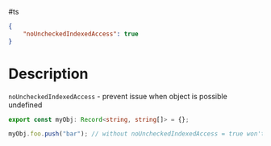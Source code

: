 #ts 

```json
{
	"noUncheckedIndexedAccess": true
}
```

# Description
`noUncheckedIndexedAccess` - prevent issue when object is possible undefined
```typescript
export const myObj: Record<string, string[]> = {};

myObj.foo.push("bar"); // without noUncheckedIndexedAccess = true won't be an error 
```

